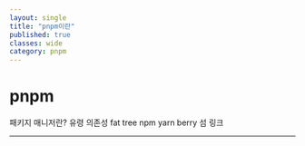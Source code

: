 ```yaml
---
layout: single
title: "pnpm이란"
published: true
classes: wide
category: pnpm
---
```


# pnpm

패키지 매니저란?
유령 의존성
fat tree
npm
yarn berry
섬 링크



---
